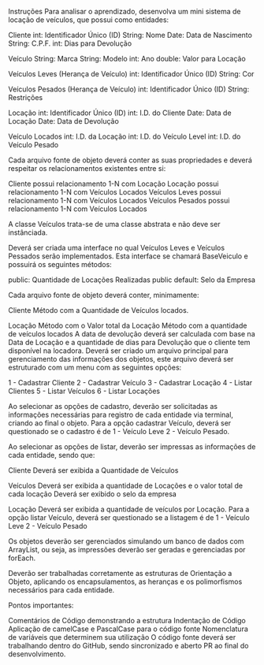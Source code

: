 Instruções
Para analisar o aprendizado, desenvolva um mini sistema de locação de veículos, que possui como entidades:

Cliente
int: Identificador Único (ID)
String: Nome
Date: Data de Nascimento
String: C.P.F.
int: Dias para Devolução

Veículo
String: Marca
String: Modelo
int: Ano
double: Valor para Locação

Veículos Leves (Herança de Veículo)
int: Identificador Único (ID)
String: Cor

Veículos Pesados (Herança de Veículo)
int: Identificador Único (ID)
String: Restrições

Locação
int: Identificador Único (ID)
int: I.D. do Cliente
Date: Data de Locação
Date: Data de Devolução

Veículo Locados
int: I.D. da Locação
int: I.D. do Veículo Level
int: I.D. do Veículo Pesado

Cada arquivo fonte de objeto deverá conter as suas propriedades e deverá respeitar os relacionamentos existentes entre si:

Cliente possui relacionamento 1-N com Locação
Locação possui relacionamento 1-N com Veículos Locados
Veículos Leves possui relacionamento 1-N com Veículos Locados
Veículos Pesados possui relacionamento 1-N com Veículos Locados

A classe Veículos trata-se de uma classe abstrata e não deve ser instânciada.

Deverá ser criada uma interface no qual Veículos Leves e Veículos Pessados serão implementados. Esta interface se chamará BaseVeiculo e possuirá os seguintes métodos:

public: Quantidade de Locações Realizadas
public default: Selo da Empresa

Cada arquivo fonte de objeto deverá conter, minimamente:

Cliente 
Método com a Quantidade de Veículos locados.

Locação
Método com o Valor total da Locação
Método com a quantidade de veículos locados
A data de devolução deverá ser calculada com base na Data de Locação e a quantidade de dias para Devolução que o cliente tem disponível na locadora.
Deverá ser criado um arquivo principal para gerenciamento das informações dos objetos, este arquivo deverá ser estruturado com um menu com as seguintes opções:

1 - Cadastrar Cliente
2 - Cadastrar Veículo
3 - Cadastrar Locação
4 - Listar Clientes
5 - Listar Veículos
6 - Listar Locações

Ao selecionar as opções de cadastro, deverão ser solicitadas as informações necessárias para registro de cada entidade via terminal, criando ao final o objeto. Para a opção cadastrar Veículo, deverá ser questionado se o cadastro é de 
1 - Veículo Leve
2 - Veículo Pesado.

Ao selecionar as opções de listar, deverão ser impressas as informações de cada entidade, sendo que:

Cliente
Deverá ser exibida a Quantidade de Veículos

Veículos
Deverá ser exibida a quantidade de Locações e o valor total de cada locação
Deverá ser exibido o selo da empresa

Locação
Deverá ser exibida a quantidade de veículos por Locação.
Para a opção listar Veículo, deverá ser questionado se a listagem é de
 1 - Veículo Leve
 2 - Veículo Pesado

Os objetos deverão ser gerenciados simulando um banco de dados com ArrayList, ou seja, as impressões deverão ser geradas e gerenciadas por forEach.

Deverão ser trabalhadas corretamente as estruturas de Orientação a Objeto, aplicando os encapsulamentos, as heranças e os polimorfismos necessários para cada entidade.

Pontos importantes:

Comentários de Código demonstrando a estrutura
Indentação de Código
Aplicação de camelCase e PascalCase para o código fonte
Nomenclatura de variáveis que determinem sua utilização
O código fonte deverá ser trabalhando dentro do GitHub, sendo sincronizado e aberto PR ao final do desenvolvimento.